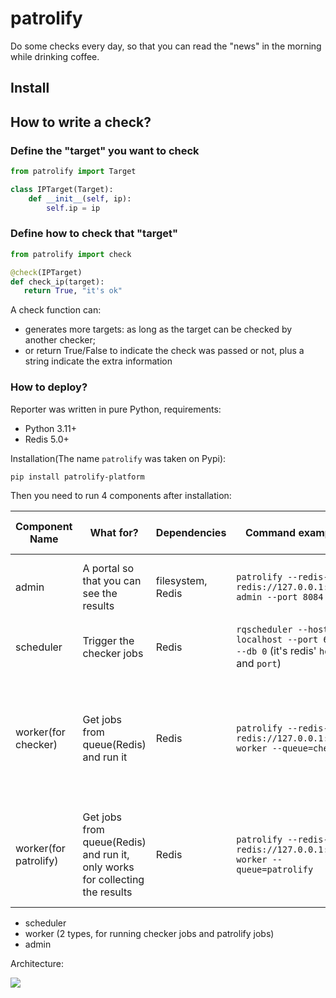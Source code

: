 # patrolify

Do some checks every day, so that you can read the "news" in the morning while
drinking coffee.

## Install

## How to write a check?

### Define the "target" you want to check

```python
from patrolify import Target

class IPTarget(Target):
    def __init__(self, ip):
        self.ip = ip
```

### Define how to check that "target"

```python
from patrolify import check

@check(IPTarget)
def check_ip(target):
   return True, "it's ok"
```

A check function can:

- generates more targets: as long as the target can be checked by another
  checker;
- or return True/False to indicate the check was passed or not, plus a string
  indicate the extra information

### How to deploy?

Reporter was written in pure Python, requirements:

- Python 3.11+
- Redis 5.0+

Installation(The name `patrolify` was taken on Pypi):

```shell
pip install patrolify-platform
```

Then you need to run 4 components after installation:

|Component Name|What for?|Dependencies|Command example|Can deploy instances?|
|--------------|---------|------------|---------------|---------------------|
|admin|A portal so that you can see the results|filesystem, Redis|`patrolify --redis-url redis://127.0.0.1:6379 admin --port 8084`|Yes, as long as the result directory exist.|
|scheduler|Trigger the checker jobs|Redis|`rqscheduler --host localhost --port 6379 --db 0` (it's redis' `host` and `port`)| Yes, supports auto fail over|
|worker(for checker)|Get jobs from queue(Redis) and run it|Redis|`patrolify --redis-url redis://127.0.0.1:6379 worker --queue=checker`|Yes, every worker will get jobs from queue and run it, more workers, more work load|
|worker(for patrolify)|Get jobs from queue(Redis) and run it, only works for collecting the results|Redis|`patrolify --redis-url redis://127.0.0.1:6379 worker --queue=patrolify`|Yes, same above. But it must be deployed onto the same server with admin|

- scheduler
- worker (2 types, for running checker jobs and patrolify jobs)
- admin

Architecture:

![](docs/patrolify-diagram.jpg)
